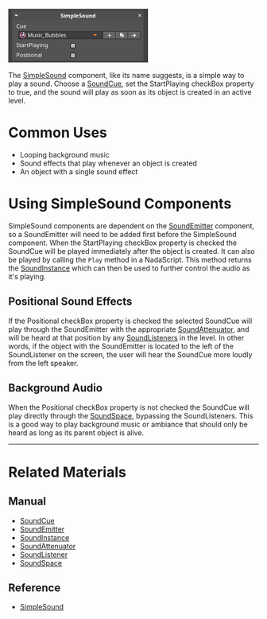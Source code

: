 


![SimpleSound](https://raw.githubusercontent.com/ZilchEngine/ZilchFiles/master/doc_files/47916.png)


The [SimpleSound](../../../code_reference/class_reference/simplesound.md) component, like its name suggests, is a simple way to play a sound. Choose a [SoundCue](soundcue.md), set the StartPlaying checkBox property to true, and the sound will play as soon as its object is created in an active level. 

 # Common Uses

- Looping background music 
- Sound effects that play whenever an object is created 
- An object with a single sound effect 

 # Using SimpleSound Components

SimpleSound components are dependent on the [SoundEmitter](soundemitter.md) component, so a SoundEmitter will need to be added first before the SimpleSound component. When the StartPlaying checkBox property is checked the SoundCue will be played immediately after the object is created. It can also be played by calling the `Play` method in a NadaScript. This method returns the [SoundInstance](soundinstance.md) which can then be used to further control the audio as it's playing.

 ## Positional Sound Effects

If the Positional checkBox property is checked the selected SoundCue will play through the SoundEmitter with the appropriate [SoundAttenuator](soundattenuator.md), and will be heard at that position by any [SoundListeners](soundlistener.md) in the level. In other words, if the object with the SoundEmitter is located to the left of the SoundListener on the screen, the user will hear the SoundCue more loudly from the left speaker. 

 ## Background Audio

When the Positional checkBox property is not checked the SoundCue will play directly through the [SoundSpace](soundspace.md), bypassing the SoundListeners. This is a good way to play background music or ambiance that should only be heard as long as its parent object is alive. 

---
 # Related Materials

 ## Manual

- [SoundCue](soundcue.md)
- [SoundEmitter](soundemitter.md)
- [SoundInstance](soundinstance.md)
- [SoundAttenuator](soundattenuator.md)
- [SoundListener](soundlistener.md)
- [SoundSpace](soundspace.md)

 ## Reference

- [SimpleSound](../../../code_reference/class_reference/simplesound.md) 

 